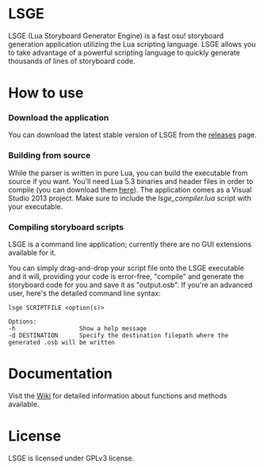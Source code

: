 # LSGE
LSGE (Lua Storyboard Generator Engine) is a fast osu! storyboard generation application utilizing the Lua scripting language. LSGE allows you to take advantage of a powerful scripting language to quickly generate thousands of lines of storyboard code.


# How to use
### Download the application
You can download the latest stable version of LSGE from the [releases](../../releases) page.

### Building from source
While the parser is written in pure Lua, you can build the executable from source if you want. You'll need Lua 5.3 binaries and header files in order to compile (you can download them [here](http://sourceforge.net/projects/luabinaries/)).
The application comes as a Visual Studio 2013 project. Make sure to include the _lsge_compiler.lua_ script with your executable.

### Compiling storyboard scripts
LSGE is a command line application; currently there are no GUI extensions available for it. 

You can simply drag-and-drop your script file onto the LSGE executable and it will, providing your code is error-free, "compile" and generate the storyboard code for you and save it as "output.osb".
If you're an advanced user, here's the detailed command line syntax:
```
lsge SCRIPTFILE <option(s)>

Options:
-h                  Show a help message
-d DESTINATION      Specify the destination filepath where the generated .osb will be written
```
# Documentation

Visit the [Wiki](wiki) for detailed information about functions and methods available.

# License

LSGE is licensed under GPLv3 license.
